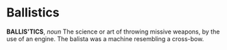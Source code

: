 # Ballistics

**BALLIS'TICS**, _noun_ The science or art of throwing missive weapons, by the use of an engine. The balista was a machine resembling a cross-bow.